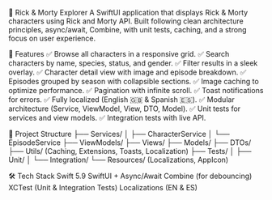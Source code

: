 📱 Rick & Morty Explorer
A SwiftUI application that displays Rick & Morty characters using Rick and Morty API. Built following clean architecture principles, async/await, Combine, with unit tests, caching, and a strong focus on user experience.

🚀 Features
✅ Browse all characters in a responsive grid.
✅ Search characters by name, species, status, and gender.
✅ Filter results in a sleek overlay.
✅ Character detail view with image and episode breakdown.
✅ Episodes grouped by season with collapsible sections.
✅ Image caching to optimize performance.
✅ Pagination with infinite scroll.
✅ Toast notifications for errors.
✅ Fully localized (English 🇬🇧 & Spanish 🇪🇸).
✅ Modular architecture (Service, ViewModel, View, DTO, Model).
✅ Unit tests for services and view models.
✅ Integration tests with live API.


📂 Project Structure
├── Services/
│   ├── CharacterService
│   └── EpisodeService
├── ViewModels/
├── Views/
├── Models/
├── DTOs/
├── Utils/ (Caching, Extensions, Toasts, Localization)
├── Tests/
│   ├── Unit/
│   └── Integration/
└── Resources/ (Localizations, AppIcon)

🛠️ Tech Stack
Swift 5.9
SwiftUI + Async/Await
Combine (for debouncing)
XCTest (Unit & Integration Tests)
Localizations (EN & ES)
